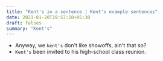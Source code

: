 ```yaml
---
title: "Kent's in a sentence | Kent's example sentences"
date: 2021-01-20T19:57:50+05:30
draft: falses
summary: "Kent's"
---
```

- Anyway, we `kent's` don't like showoffs, ain't that so?
- `Kent's` been invited to his high-school class reunion.
                 

